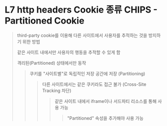 # L7 http headers Cookie 종류 CHIPS - Partitioned Cookie

> third-party cookie를 이용해 다른 사이트에서 사용자를 추적하는 것을 방지하기 위한 방법
>
> 같은 사이트 내에서만 사용자의 행동을 추적할 수 있게 함
>
> 격리된(Partitioned) 상태에서만 동작
>
> > 쿠키를 "사이트별"로 독립적인 저장 공간에 저장 (Partitioning)
> >
> > > 다른 사이트에서는 같은 쿠키라도 접근 불가 (Cross-Site Tracking 차단)
> > >
> > > > 같은 사이트 내에서 iframe이나 서드파티 리소스를 통해 사용 가능
> > > >
> > > > > "Partitioned" 속성을 추가해야 사용 가능
